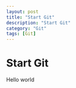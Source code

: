 ```yaml
---
layout: post
title: "Start Git"
description: "Start Git"
category: "Git"
tags: [Git]
---
```



# Start Git
 Hello world
